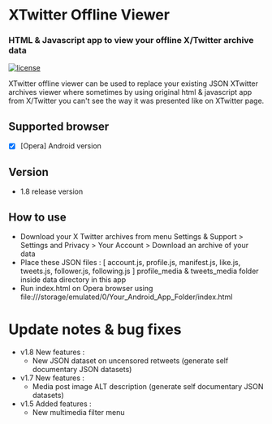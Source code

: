 # XTwitter Offline Viewer
### HTML & Javascript app to view your offline X/Twitter archive data
[![license](https://img.shields.io/github/license/mashape/apistatus.svg)](https://opensource.org/licenses/MIT)

XTwitter offline viewer can be used to replace your existing JSON XTwitter archives viewer where sometimes by using original html & javascript app from X/Twitter you can't see the way it was presented like on XTwitter page.

## Supported browser
- [x] [Opera] Android version

## Version
- 1.8 release version

## How to use
- Download your X Twitter archives from menu Settings & Support > Settings and Privacy > Your Account > Download an archive of your data
- Place these JSON files : [ account.js, profile.js, manifest.js, like.js, tweets.js, follower.js, following.js ]  profile_media & tweets_media folder inside data directory in this app
- Run index.html on Opera browser using file:///storage/emulated/0/Your_Android_App_Folder/index.html

# Update notes & bug fixes
- v1.8 New features :
    - New JSON dataset on uncensored
      retweets (generate self documentary JSON datasets)
- v1.7 New features :
    - Media post image ALT description (generate self documentary JSON datasets)
- v1.5 Added features :
    - New multimedia filter menu